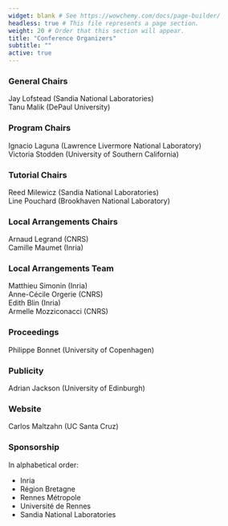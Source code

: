 ```yaml
---
widget: blank # See https://wowchemy.com/docs/page-builder/
headless: true # This file represents a page section.
weight: 20 # Order that this section will appear.
title: "Conference Organizers"
subtitle: ""
active: true
---
```


<!--
<div id="twitter-feed" style="float:right; width:30%; text-align:right; margin-top:-10px; ">
<a class="twitter-timeline" data-width="300" data-height="800" data-theme="light" href="https://twitter.com/acmrep?ref_src=twsrc%5Etfw">Tweets by acmrep</a> <script async src="https://platform.twitter.com/widgets.js" charset="utf-8"></script></div>
-->

### General Chairs
Jay Lofstead (Sandia National Laboratories)  
Tanu Malik (DePaul University)  

### Program Chairs
Ignacio Laguna (Lawrence Livermore National Laboratory)  
Victoria Stodden (University of Southern California)  

### Tutorial Chairs
Reed Milewicz  (Sandia National Laboratories)  
Line Pouchard (Brookhaven National Laboratory)  

### Local Arrangements Chairs
Arnaud Legrand (CNRS)  
Camille Maumet (Inria)  

### Local Arrangements Team
Matthieu Simonin (Inria)  
Anne-Cécile Orgerie (CNRS)  
Edith Blin (Inria)  
Armelle Mozziconacci (CNRS)

### Proceedings
Philippe Bonnet (University of Copenhagen)  

### Publicity
Adrian Jackson (University of Edinburgh)

### Website
Carlos Maltzahn (UC Santa Cruz)  

### Sponsorship

In alphabetical order:

- Inria
- Région Bretagne
- Rennes Métropole
- Université de Rennes
- Sandia National Laboratories
